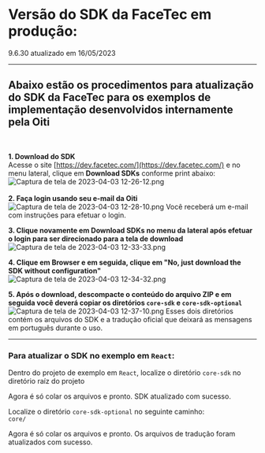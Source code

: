 # Versão do SDK da FaceTec em produção:

9.6.30 atualizado em 16/05/2023

---

## Abaixo estão os procedimentos para atualização do SDK da FaceTec para os exemplos de implementação desenvolvidos internamente pela Oiti

<br>

**1. Download do SDK**
<br>
Acesse o site [https://dev.facetec.com/](https://dev.facetec.com/) e no menu lateral, clique em **Download SDKs** conforme print abaixo:
![Captura de tela de 2023-04-03 12-26-12.png](/.attachments/Captura%20de%20tela%20de%202023-04-03%2012-26-12-49858988-6e46-476b-8a81-c67db43e5cbb.png)
<br>
<br>
**2. Faça login usando seu e-mail da Oiti**
![Captura de tela de 2023-04-03 12-28-10.png](/.attachments/Captura%20de%20tela%20de%202023-04-03%2012-28-10-21c89ffb-31a7-4a81-8355-41b921f211a7.png)
Você receberá um e-mail com instruções para efetuar o login.

**3. Clique novamente em Download SDKs no menu da lateral após efetuar o login para ser direcionado para a tela de download**
![Captura de tela de 2023-04-03 12-33-33.png](/.attachments/Captura%20de%20tela%20de%202023-04-03%2012-33-33-4c8eaba7-f7ab-4964-b067-98e2e2cfed57.png)

**4. Clique em Browser e em seguida, clique em "No, just download the SDK without configuration"**
![Captura de tela de 2023-04-03 12-34-32.png](/.attachments/Captura%20de%20tela%20de%202023-04-03%2012-34-32-bc6ea43d-2959-4718-b033-67d71109715c.png)

**5. Após o download, descompacte o conteúdo do arquivo ZIP e em seguida você deverá copiar os diretórios `core-sdk` e `core-sdk-optional`**
![Captura de tela de 2023-04-03 12-37-10.png](/.attachments/Captura%20de%20tela%20de%202023-04-03%2012-37-10-fa80ff4c-d9e0-4678-b6f8-95ac6a988ce4.png)
Esses dois diretórios contém os arquivos do SDK e a tradução oficial que deixará as mensagens em português durante o uso.

---

### Para atualizar o SDK no exemplo em `React`:

Dentro do projeto de exemplo em `React`, localize o diretório `core-sdk` no diretório raíz do projeto

Agora é só colar os arquivos e pronto. SDK atualizado com sucesso.

Localize o diretório `core-sdk-optional` no seguinte caminho:
<br>
`core/`

Agora é só colar os arquivos e pronto. Os arquivos de tradução foram atualizados com sucesso.
